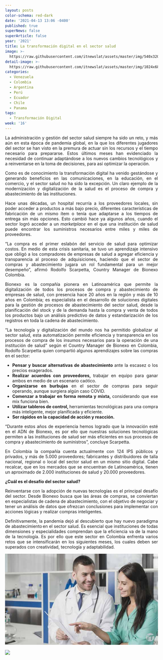 ```yaml
---
layout: posts
color-schema: red-dark
date: '2021-04-13 13:06 -0400'
published: true
superNews: false
superArticle: false
year: '2021'
title: La transformación digital en el sector salud
image: >-
  https://raw.githubusercontent.com/itnewslat/assets/master/img/540x320/Medicos-en-Servicio-p.jpg
detail-image: >-
  https://raw.githubusercontent.com/itnewslat/assets/master/img/1024x680/Medicos-en-Servicio-g.jpg
categories:
  - Venezuela
  - Colombia
  - Argentina
  - Perú
  - Ecuador
  - Chile
  - Panama
tags:
  - Transformación Digital
week: '16'
---
```

<p style="text-align: justify;">La administración y gestión del sector salud siempre ha sido un reto, y más aún en esta época de pandemia global, en la que los diferentes jugadores del sector se han visto en la premura de actuar sin los recursos y el tiempo necesario para prepararse. Estos últimos meses han evidenciado la necesidad de continuar adaptándose a los nuevos cambios tecnológicos y a reinventarse en la toma de decisiones, para así optimizar la operación.</p>
<p style="text-align: justify;">Como es de conocimiento la transformación digital ha venido gestándose y generando beneficios en las comunicaciones, en la educación, en el comercio, y el sector salud no ha sido la excepción. Un claro ejemplo de la modernización y digitalización de la salud es el proceso de compra y abastecimiento de las instituciones.</p>
<p style="text-align: justify;">Hace unas décadas, un hospital recurría a los proveedores locales, sin poder acceder a productos a más bajo precio, diferentes características de fabricación de un mismo ítem o tenía que adaptarse a los tiempos de entrega sin más opciones. Esto cambió hace ya algunos años, cuando el sector logró acceder a un <em>marketplace</em> en el que una institución de salud puede encontrar los suministros necesarios entre miles y miles de proveedores.</p>
<p style="text-align: justify;">“La compra es el primer eslabón del servicio de salud para optimizar costos. En medio de esta crisis sanitaria, se tuvo un aprendizaje intensivo que obligó a los compradores de empresas de salud a agregar eficiencia y transparencia al proceso de adquisiciones, haciendo que el sector de compras y abastecimiento jugara un rol fundamental para un mejor desempeño”, afirmó Rodolfo Scarpetta, Country Manager de Bionexo Colombia.</p>
<p style="text-align: justify;">Bionexo es la<strong> </strong>compañía pionera en Latinoamérica que permite la digitalización de todos los procesos de compra y abastecimiento de empresas de salud, con presencia hace 20 años en la región y más de 10 años en Colombia; es especialista en el desarrollo de soluciones digitales para la gestión de procesos de abastecimiento del sector salud, desde la planificación del stock y de la demanda hasta la compra y venta de todos los productos bajo un análisis predictivo de datos y estandarización de los registros en toda la cadena de abastecimiento.</p>
<p style="text-align: justify;">“La tecnología y digitalización del mundo nos ha permitido globalizar al sector salud, esta automatización permite eficiencia y transparencia en los procesos de compra de los insumos necesarios para la operación de una institución de salud” según el Country Manager de Bionexo en Colombia, Rodolfo Scarpetta quien compartió algunos aprendizajes sobre las compras en el sector:</p>

<ul style="text-align: justify;">
	<li><strong>Pensar y buscar alternativas de abastecimiento </strong>ante la escasez o los precios exagerados.</li>
	<li><strong>Realizar acuerdos con proveedores, </strong>trabajar en equipo para ganar ambos en medio de un escenario caótico.</li>
	<li><strong>Organizarse en burbujas </strong>en el sector de compras para seguir operando, aunque surgiera algún caso COVID.</li>
	<li><strong>Comenzar a trabajar en forma remota y mixta, </strong>considerando que ese mix funciona bien.</li>
	<li><strong>Utilizar tableros de control, </strong>herramientas tecnológicas para una compra más inteligente, mejor planificada y eficiente.</li>
	<li><strong>Ser rápidos en la capacidad de acción y reacción.</strong></li>
</ul>
<p style="text-align: justify;">“Durante estos años de experiencia hemos logrado que la innovación esté en el ADN de Bionexo, es por ello que nuestras soluciones tecnológicas permiten a las instituciones de salud ser más eficientes en sus procesos de compra y abastecimiento de suministros”, concluye Scarpetta.</p>
<p style="text-align: justify;">En Colombia la compañía cuenta actualmente con 124 IPS públicos y privados, y más de 5.000 proveedores; fabricantes y distribuidores de talla nacional, regional o local del sector salud en un mismo sitio digital. Cabe recalcar, que en los mercados que se encuentran de Latinoamérica, tienen un aproximado de 2.000 instituciones de salud y 20.000 proveedores.</p>
<p style="text-align: justify;"><strong>¿Cuál es el desafío del sector salud?</strong></p>
<p style="text-align: justify;">Reinventarse con la adopción de nuevas tecnologías es el principal desafío del sector. Desde Bionexo busca que las áreas de compras, se conviertan en especialistas de cadena de abastecimiento, con el objetivo de negociar y tener un análisis de datos que ofrezcan conclusiones para implementar con acciones lógicas y realizar compras inteligentes.</p>
<p style="text-align: justify;">Definitivamente, la pandemia dejó al descubierto que hay nuevo paradigma de abastecimiento en el sector salud. Es esencial que instituciones de todas dimensiones y especialidades comprendan que la eficiencia va de la mano de la tecnología. Es por ello que este sector en Colombia enfrenta varios retos que se intensificarán en los siguientes meses, los cuales deben ser superados con creatividad, tecnología y adaptabilidad.</p>

![](https://raw.githubusercontent.com/itnewslat/assets/master/img/540x320/Medicos-en-Servicio-p.jpg)

<img src="https://tracker.metricool.com/c3po.jpg?hash=56f88a41e39ab42c063cc51676587a04"/>